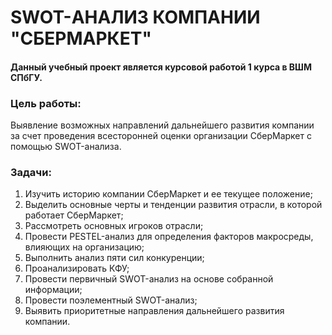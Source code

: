 # SWOT-АНАЛИЗ КОМПАНИИ "СБЕРМАРКЕТ"
#### Данный учебный проект является курсовой работой 1 курсa в ВШМ СПбГУ.

### Цель работы:
Выявление возможных направлений дальнейшего развития компании за счет проведения всесторонней оценки организации СберМаркет с помощью SWOT-анализа. 


### Задачи:
1)	Изучить историю компании СберМаркет и ее текущее положение;
2)	Выделить основные черты и тенденции развития отрасли, в которой работает СберМаркет;
3)	Рассмотреть основных игроков отрасли;
4)	Провести PESTEL-анализ для определения факторов макросреды, влияющих на организацию;
5)	Выполнить анализ пяти сил конкуренции;
6)	Проанализировать КФУ;
7)	Провести первичный SWOT-анализ на основе собранной информации;
8)	Провести поэлементный SWOT-анализ;
9)	Выявить приоритетные направления дальнейшего развития компании.
